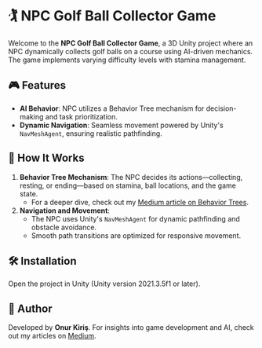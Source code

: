 # 🏌️ NPC Golf Ball Collector Game  
Welcome to the **NPC Golf Ball Collector Game**, a 3D Unity project where an NPC dynamically collects golf balls on a course using AI-driven mechanics. The game implements varying difficulty levels with stamina management.


## 🎮 Features  
- **AI Behavior**: NPC utilizes a Behavior Tree mechanism for decision-making and task prioritization.  
- **Dynamic Navigation**: Seamless movement powered by Unity's `NavMeshAgent`, ensuring realistic pathfinding.


## 🚀 How It Works  
1. **Behavior Tree Mechanism**: The NPC decides its actions—collecting, resting, or ending—based on stamina, ball locations, and the game state.  
   - For a deeper dive, check out my [Medium article on Behavior Trees](https://medium.com/@onurkiris05).  
2. **Navigation and Movement**:  
   - The NPC uses Unity's `NavMeshAgent` for dynamic pathfinding and obstacle avoidance.  
   - Smooth path transitions are optimized for responsive movement.


## 🛠️ Installation  
Open the project in Unity (Unity version 2021.3.5f1 or later).


## 👤 Author
Developed by **Onur Kiriş**. For insights into game development and AI, check out my articles on [Medium](https://medium.com/@onurkiris).
